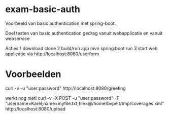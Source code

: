 # exam-basic-auth

Voorbeeld van basic authentication met spring-boot.

Doel testen van basic authentication gedrag vanuit webapplicatie en vanuit webservice

Acties
1 download clone
2 build/run app mvn spring:boot run
3 start web applicatie via http://localhost:8080/userform

# Voorbeelden
curl -v  -u "user:password"  http://localhost:8080/greeting

werkt nog niet!
curl -v  -X POST -u "user:password" -F "username=Karel;name=myfile.txt;file=@/home/bvpelt/tmp/coverages.xml" http://localhost:8080/upload
